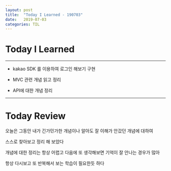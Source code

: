 ```yaml
---
layout: post
title:  "Today I Learned - 190703"
date:   2019-07-03
categories: TIL
---
```


# Today I Learned

---

- kakao SDK 를 이용하여 로그인 해보기 구현

- MVC 관련 개념 읽고 정리

- API에 대한 개념 정리

---

# Today Review

오늘은 그동안 내가 긴가민가한 개념이나 알아도 잘 이해가 안갔던 개념에 대하여

스스로 찾아보고 정리 해 보았다

개념에 대한 정리는 항상 어렵고 다음에 또 생각해보면 기억이 잘 안나는 경우가 많아

항상 다시보고 또 반복해서 보는 학습이 필요한듯 하다
